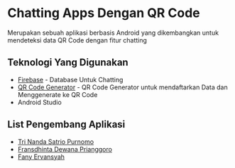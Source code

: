 # Chatting Apps Dengan QR Code
Merupakan sebuah aplikasi berbasis Android yang dikembangkan untuk mendeteksi data QR Code dengan fitur chatting

## Teknologi Yang Digunakan
* [Firebase](https://firebase.google.com) - Database Untuk Chatting
* [QR Code Generator](http://goqr.me) - QR Code Generator untuk mendaftarkan Data dan Menggenerate ke QR Code
* Android Studio

## List Pengembang Aplikasi
* [Tri Nanda Satrio Purnomo](https://github.com/zhortha)
* [Fransdhinta Dewana Prianggoro](https://github.com/fransdhinta)
* [Fany Ervansyah](https://github.com/fanyspenda)
